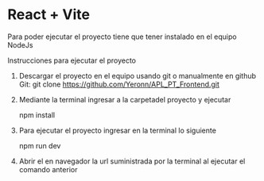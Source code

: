 # React + Vite
Para poder ejecutar el proyecto tiene que tener instalado en el equipo NodeJs

Instrucciones para ejecutar el proyecto

1. Descargar el proyecto en el equipo usando git o manualmente en github
    Git: git clone https://github.com/Yeronn/APL_PT_Frontend.git

2. Mediante la terminal ingresar a la carpetadel proyecto y ejecutar

    npm install

3. Para ejecutar el proyecto ingresar en la terminal lo siguiente

    npm run dev

4. Abrir el en navegador la url suministrada por la terminal al ejecutar el comando anterior
